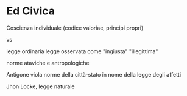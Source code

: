 # Ed Civica


Coscienza individuale
(codice valoriae, principi propri)

vs

legge ordinaria
legge osservata come "ingiusta"
"illegittima"


norme ataviche e antropologiche

Antigone viola norme della città-stato in nome della legge degli affetti

Jhon Locke, legge naturale


            
<!--stackedit_data:
eyJoaXN0b3J5IjpbLTE0MjQxMzU3Myw2MzI2Mjc3NTZdfQ==
-->